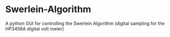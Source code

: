 # Swerlein-Algorithm
A python GUI for controlling the Swerlein Algorithm (digital sampling for the HP3458A digital volt meter)

